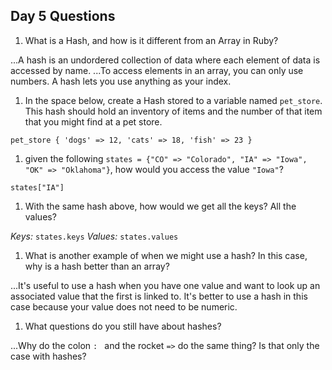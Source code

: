 ## Day 5 Questions

1. What is a Hash, and how is it different from an Array in Ruby?

...A hash is an undordered collection of data where each element of data is accessed by name.
...To access elements in an array, you can only use numbers.  A hash lets you use anything as your index.
1. In the space below, create a Hash stored to a variable named `pet_store`.  This hash should hold an inventory of items and the number of that item that you might find at a pet store.

`pet_store {
  'dogs' => 12,
  'cats' => 18,
  'fish' => 23
  }`

1. given the following `states = {"CO" => "Colorado", "IA" => "Iowa", "OK" => "Oklahoma"}`, how would you access the value `"Iowa"`?

`states["IA"]`
1. With the same hash above, how would we get all the keys?  All the values?

*Keys:* `states.keys`
*Values:* `states.values`
1. What is another example of when we might use a hash?  In this case, why is a hash better than an array?

...It's useful to use a hash when you have one value and want to look up an associated value that the first is linked to.  It's better to use a hash in this case because your value does not need to be numeric.

1. What questions do you still have about hashes?

...Why do the colon `: ` and the rocket `=>` do the same thing?  Is that only the case with hashes?
